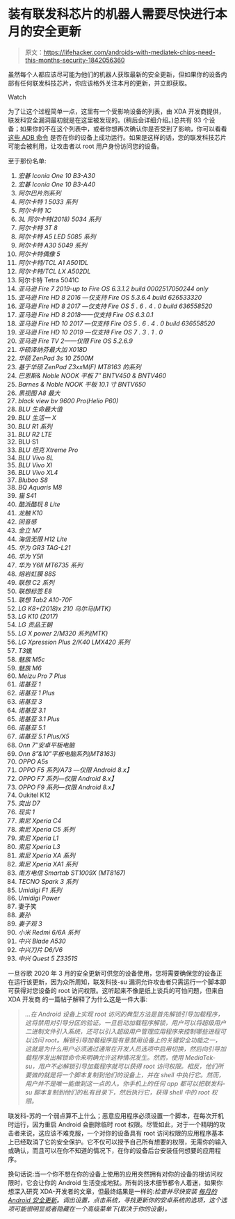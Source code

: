 # 装有联发科芯片的机器人需要尽快进行本月的安全更新

> 原文：<https://lifehacker.com/androids-with-mediatek-chips-need-this-months-security-1842056360>

虽然每个人都应该尽可能为他们的机器人获取最新的安全更新，但如果你的设备内部有任何联发科技芯片，你应该格外关注本月的更新，并立即获取。

Watch

为了让这个过程简单一点，这里有一个受影响设备的列表，由 XDA 开发商提供，联发科安全漏洞最初就是在这里被发现的。(稍后会详细介绍。)总共有 93 个设备；如果你的不在这个列表中，或者你想再次确认你是否受到了影响，你可以看看 [这些 ADB 命令](https://forum.xda-developers.com/android/development/amazing-temp-root-mediatek-armv8-t3922213) 是否在你的设备上成功运行。如果是这样的话，您的联发科技芯片可能会被利用，让攻击者以 root 用户身份访问您的设备。

至于那份名单:

1.  *宏碁 Iconia One 10 B3-A30*
2.  *宏碁 Iconia One 10 B3-A40*
3.  *阿尔巴片剂系列*
4.  *阿尔卡特 1 5033 系列*
5.  *阿尔卡特 1C*
6.  *3L 阿尔卡特(2018) 5034 系列*
7.  *阿尔卡特 3T 8*
8.  *阿尔卡特 A5 LED 5085 系列*
9.  *阿尔卡特 A30 5049 系列*
10.  *阿尔卡特偶像 5*
11.  *阿尔卡特/TCL A1 A501DL*
12.  *阿尔卡特/TCL LX A502DL*
13.  阿尔卡特 Tetra 5041C
14.  *亚马逊 Fire 7 2019-up to Fire OS 6.3.1.2 build 0002517050244 only*
15.  *亚马逊 Fire HD 8 2016 —仅支持 Fire OS 5.3.6.4 build 626533320*
16.  *亚马逊 Fire HD 8 2017 —仅支持 Fire OS 5 . 6 . 4 . 0 build 636558520*
17.  *亚马逊 Fire HD 8 2018——仅支持 Fire OS 6.3.0.1*
18.  *亚马逊 Fire HD 10 2017 —仅支持 Fire OS 5 . 6 . 4 . 0 build 636558520*
19.  *亚马逊 Fire HD 10 2019 —仅支持 Fire OS 7 . 3 . 1 . 0*
20.  *亚马逊 Fire TV 2——仅限 Fire OS 5.2.6.9*
21.  *华硕泽纳芬最大加 X018D*
22.  *华硕 ZenPad 3s 10 Z500M*
23.  *基于华硕 ZenPad Z3xxM(F) MT8163 的系列*
24.  *巴恩斯& Noble NOOK 平板 7″ BNTV450 & BNTV460*
25.  *Barnes & Noble NOOK 平板 10.1 寸 BNTV650*
26.  *黑视图 A8 最大*
27.  *black view bv 9600 Pro(Helio P60)*
28.  *BLU 生命最大值*
29.  *BLU 生活一 X*
30.  *BLU R1 系列*
31.  *BLU R2 LTE*
32.  BLU·S1
33.  *BLU 坦克 Xtreme Pro*
34.  *BLU Vivo 8L*
35.  *BLU Vivo XI*
36.  *BLU Vivo XL4*
37.  *Bluboo S8*
38.  *BQ Aquaris M8*
39.  *猫 S41*
40.  *酷派酷玩 8 Lite*
41.  *龙触 K10*
42.  *回音感*
43.  *金立 M7*
44.  *海信无限 H12 Lite*
45.  *华为 GR3 TAG-L21*
46.  *华为 Y5II*
47.  *华为 Y6II MT6735 系列*
48.  *熔岩虹膜 88S*
49.  *联想 C2 系列*
50.  *联想标签 E8*
51.  *联想 Tab2 A10-70F*
52.  *LG K8+(2018)x 210 乌尔马(MTK)*
53.  *LG K10 (2017)*
54.  *LG 贡品王朝*
55.  *LG X power 2/M320 系列(MTK)*
56.  *LG Xpression Plus 2/K40 LMX420 系列*
57.  *T3*螺
58.  *魅族 M5c*
59.  *魅族 M6*
60.  *Meizu Pro 7 Plus*
61.  *诺基亚 1*
62.  *诺基亚 1 Plus*
63.  *诺基亚 3*
64.  *诺基亚 3.1*
65.  *诺基亚 3.1 Plus*
66.  *诺基亚 5.1*
67.  *诺基亚 5.1 Plus/X5*
68.  *Onn 7″安卓平板电脑*
69.  *Onn 8”&10”平板电脑系列(MT8163)*
70.  *OPPO A5s*
71.  *OPPO F5 系列/A73 —仅限 Android 8.x】*
72.  *OPPO F7 系列—仅限 Android 8.x】*
73.  *OPPO F9 系列—仅限 Android 8.x】*
74.  Oukitel K12
75.  *突出 D7*
76.  *现实 1*
77.  *索尼 Xperia C4*
78.  *索尼 Xperia C5 系列*
79.  *索尼 Xperia L1*
80.  *索尼 Xperia L3*
81.  *索尼 Xperia XA 系列*
82.  *索尼 Xperia XA1 系列*
83.  *南方电信 Smartab ST1009X (MT8167)*
84.  *TECNO Spark 3 系列*
85.  *Umidigi F1 系列*
86.  *Umidigi Power*
87.  妻子笑
88.  *妻孙*
89.  *妻子观 3*
90.  *小米 Redmi 6/6A 系列*
91.  *中兴 Blade A530*
92.  *中兴刀片 D6/V6*
93.  *中兴 Quest 5 Z3351S*

一旦谷歌 2020 年 3 月的安全更新可供您的设备使用，您将需要确保您的设备正在运行该更新，因为众所周知，联发科技-su 漏洞允许攻击者只需运行一个脚本即可获得对您设备的 root 访问权限。这听起来不像是纸上谈兵的可怕问题，但来自 XDA 开发商 的一篇帖子解释了为什么这是一件大事:

> *...在 Android 设备上实现 root 访问的典型方法是首先解锁引导加载程序，这将禁用对引导分区的验证。一旦启动加载程序解锁，用户可以将超级用户二进制文件引入系统，还可以引入超级用户管理应用程序来控制哪些进程可以访问 root。解锁引导加载程序是有意禁用设备上的关键安全功能之一，这就是为什么用户必须通过通常在开发人员选项中启用切换，然后向引导加载程序发出解锁命令来明确允许这种情况发生。然而，使用 MediaTek-su，用户不必解锁引导加载程序就可以获得 root 访问权限。相反，他们所要做的就是将一个脚本复制到他们的设备上，并在 shell 中执行它。然而，用户并不是唯一能做到这一点的人。你手机上的任何 app 都可以把联发科-su 脚本复制到他们的私有目录下，然后执行它，获得 shell 中的 root 权限。*

联发科-苏的一个弱点算不上什么；恶意应用程序必须设置一个脚本，在每次开机时运行，因为重启 Android 会删除临时 root 权限。尽管如此，对于一个精明的攻击者来说，这应该不难克服，一个对你的设备具有 root 访问权限的应用程序基本上已经取消了它的安全保护。它不仅可以授予自己所有想要的权限，无需你的输入或确认，而且可以在你不知道的情况下，在你的设备后台安装任何想要的应用程序。

换句话说:当一个你不想在你的设备上使用的应用突然拥有对你的设备的根访问权限时，它会让你的 Android 生活变成地狱。所有的技术细节都令人着迷，如果你想深入研究 XDA-开发者的文章，但最终结果是一样的:*检查并尽快安装* [*每月的 Android 安全更新*](https://source.android.com/security/bulletin/2020-03-01)*。调出设置，点击系统，寻找更新你的安卓系统的选项，这个选项可能很明显或者隐藏在一个高级菜单下(取决于你的设备)。*